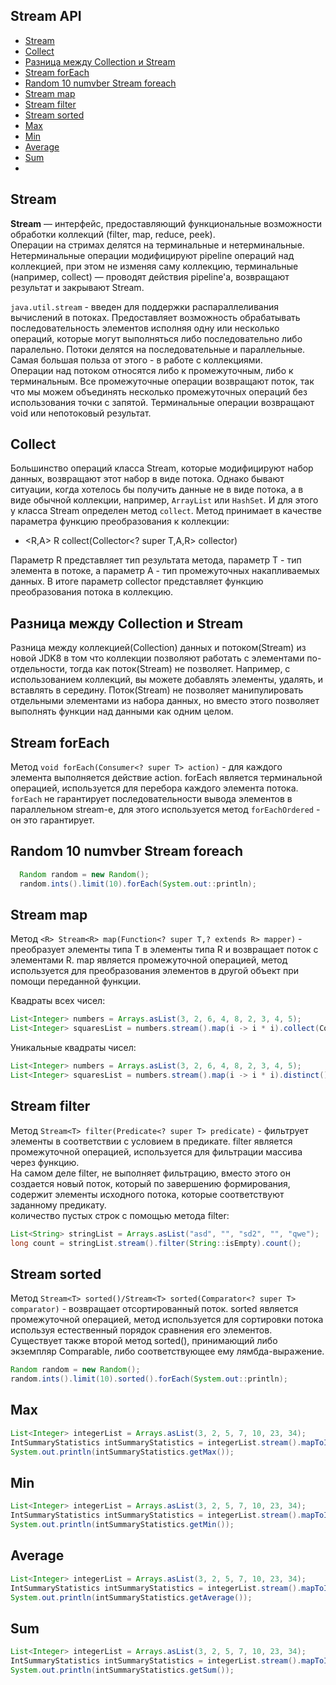 ## Stream API

- [Stream](#Stream)
- [Collect](#Collect)
- [Разница между Collection и Stream](#Разница-между-Collection-и-Stream)
- [Stream forEach](#Stream-forEach)
- [Random 10 numvber Stream foreach](#Random-10-numvber-Stream-foreach)
- [Stream map](#Stream-map)
- [Stream filter](#Stream-filter)
- [Stream sorted](#Stream-sorted)
- [Max](#Max)
- [Min](#Min)
- [Average](#Average)
- [Sum](#Sum)
- [](#)

## Stream
__Stream__ — интерфейс, предоставляющий функциональные возможности обработки коллекций (filter, map, reduce, peek).  
Операции на стримах делятся на терминальные и нетерминальные. Нетерминальные операции модифицируют pipeline операций 
над коллекцией, при этом не изменяя саму коллекцию, терминальные (например, collect) — проводят действия pipeline'а, 
возвращают результат и закрывают Stream.

`java.util.stream` - введен для поддержки распараллеливания вычислений в потоках. Предоставляет возможность 
обрабатывать последовательность элементов исполняя одну или несколько операций, которые могут выполняться 
либо последовательно либо паралельно. Потоки делятся на последовательные и параллельные. Самая большая польза от 
этого - в работе с коллекциями.   
Операции над потоком относятся либо к промежуточным, либо к терминальным. Все промежуточные операции возвращают 
поток, так что мы можем объединять несколько промежуточных операций без использования точки с запятой. Терминальные 
операции возвращают void или непотоковый результат.

## Collect
Большинство операций класса Stream, которые модифицируют набор данных, возвращают этот набор в виде потока. Однако 
бывают ситуации, когда хотелось бы получить данные не в виде потока, а в виде обычной коллекции, например, `ArrayList` 
или `HashSet`. И для этого у класса Stream определен метод `collect`. Метод принимает в качестве параметра функцию 
преобразования к коллекции:  
- <R,A> R collect(Collector<? super T,A,R> collector) 

Параметр R представляет тип результата метода, параметр Т - тип элемента в потоке, а параметр А - тип промежуточных 
накапливаемых данных. В итоге параметр collector представляет функцию преобразования потока в коллекцию.

## Разница между Collection и Stream
Разница между коллекцией(Collection) данных и потоком(Stream) из новой JDK8 в том что коллекции позволяют работать 
с элементами по-отдельности, тогда как поток(Stream) не позволяет. Например, с использованием коллекций, вы можете 
добавлять элементы, удалять, и вставлять в середину. Поток(Stream) не позволяет манипулировать отдельными элементами 
из набора данных, но вместо этого позволяет выполнять функции над данными как одним целом.

## Stream forEach
Метод `void forEach(Consumer<? super T> action)` - для каждого элемента выполняется действие action. forEach является 
терминальной операцией, используется для перебора каждого элемента потока.  
`forEach` не гарантирует последовательности вывода элементов в параллельном stream-е, для этого используется 
метод `forEachOrdered` - он это гарантирует.

## Random 10 numvber Stream foreach
```java
  Random random = new Random();
  random.ints().limit(10).forEach(System.out::println);
```

## Stream map
Метод `<R> Stream<R> map(Function<? super T,? extends R> mapper)` - преобразует элементы типа T в элементы типа R и 
возвращает поток с элементами R. map является промежуточной операцией, метод используется для преобразования 
элементов в другой объект при помощи переданной функции.

Квадраты всех чисел:  
```java
List<Integer> numbers = Arrays.asList(3, 2, 6, 4, 8, 2, 3, 4, 5);
List<Integer> squaresList = numbers.stream().map(i -> i * i).collect(Collectors.toList());
```
Уникальные квадраты чисел:  
```java
List<Integer> numbers = Arrays.asList(3, 2, 6, 4, 8, 2, 3, 4, 5);
List<Integer> squaresList = numbers.stream().map(i -> i * i).distinct().collect(Collectors.toList());
```

## Stream filter
Метод `Stream<T> filter(Predicate<? super T> predicate)` - фильтрует элементы в соответствии с условием в предикате. 
filter является промежуточной операцией, используется для фильтрации массива через функцию.  
На самом деле filter, не выполняет фильтрацию, вместо этого он создается новый поток, который по завершению 
формирования, содержит элементы исходного потока, которые соответствуют заданному предикату.   
количество пустых строк с помощью метода filter:   
```java
List<String> stringList = Arrays.asList("asd", "", "sd2", "", "qwe");
long count = stringList.stream().filter(String::isEmpty).count();
```

## Stream sorted
Метод `Stream<T> sorted()/Stream<T> sorted(Comparator<? super T> comparator)` - возвращает отсортированный поток. 
sorted является промежуточной операцией, метод используется для сортировки потока используя естественный порядок 
сравнения его элементов. Существует также второй метод sorted(), принимающий либо экземпляр Comparable, 
либо соответствующее ему лямбда-выражение.
```java
Random random = new Random();
random.ints().limit(10).sorted().forEach(System.out::println);
```

## Max
```java
List<Integer> integerList = Arrays.asList(3, 2, 5, 7, 10, 23, 34);
IntSummaryStatistics intSummaryStatistics = integerList.stream().mapToInt(x -> x).summaryStatistics();
System.out.println(intSummaryStatistics.getMax());
```

## Min
```java
List<Integer> integerList = Arrays.asList(3, 2, 5, 7, 10, 23, 34);
IntSummaryStatistics intSummaryStatistics = integerList.stream().mapToInt(x -> x).summaryStatistics();
System.out.println(intSummaryStatistics.getMin());
```

## Average
```java
List<Integer> integerList = Arrays.asList(3, 2, 5, 7, 10, 23, 34);
IntSummaryStatistics intSummaryStatistics = integerList.stream().mapToInt(x -> x).summaryStatistics();
System.out.println(intSummaryStatistics.getAverage());
```

## Sum
```java
List<Integer> integerList = Arrays.asList(3, 2, 5, 7, 10, 23, 34);
IntSummaryStatistics intSummaryStatistics = integerList.stream().mapToInt(x -> x).summaryStatistics();
System.out.println(intSummaryStatistics.getSum());
```